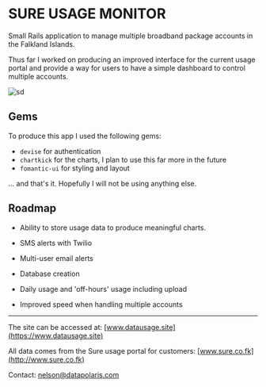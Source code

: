 # SURE USAGE MONITOR

Small Rails application to manage multiple broadband package accounts in the Falkland Islands.

Thus far I worked on producing an improved interface for the current usage portal and provide a way for users to have a simple dashboard to control multiple accounts.

![sd](https://user-images.githubusercontent.com/32681451/81122474-51509500-8f07-11ea-8798-c21748aa9584.png)

## Gems

To produce this app I used the following gems:

* `devise` for authentication
* `chartkick` for the charts, I plan to use this far more in the future
* `fomantic-ui` for styling and layout

... and that's it. Hopefully I will not be using anything else.

## Roadmap

* Ability to store usage data to produce meaningful charts.

* SMS alerts with Twilio

* Multi-user email alerts

* Database creation

* Daily usage and 'off-hours' usage including upload

* Improved speed when handling multiple accounts

---

The site can be accessed at: [www.datausage.site](https://www.datausage.site)

All data comes from the Sure usage portal for customers: [www.sure.co.fk](http://www.sure.co.fk)

Contact: [nelson@datapolaris.com](mailto:nelson@datapolaris.com)